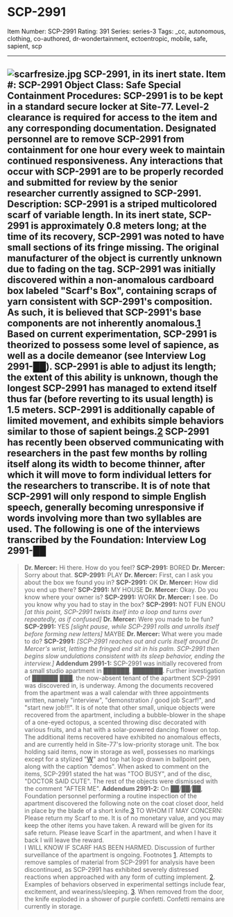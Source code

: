 # SCP-2991
Item Number: SCP-2991
Rating: 391
Series: series-3
Tags: _cc, autonomous, clothing, co-authored, dr-wondertainment, ectoentropic, mobile, safe, sapient, scp

---

![scarfresize.jpg](https://scp-wiki.wdfiles.com/local--files/scp-2991/scarfresize.jpg)
SCP-2991, in its inert state.
**Item #:** SCP-2991
**Object Class:** Safe
**Special Containment Procedures:** SCP-2991 is to be kept in a standard secure locker at Site-77. Level-2 clearance is required for access to the item and any corresponding documentation. Designated personnel are to remove SCP-2991 from containment for one hour every week to maintain continued responsiveness. Any interactions that occur with SCP-2991 are to be properly recorded and submitted for review by the senior researcher currently assigned to SCP-2991.
**Description:** SCP-2991 is a striped multicolored scarf of variable length. In its inert state, SCP-2991 is approximately 0.8 meters long; at the time of its recovery, SCP-2991 was noted to have small sections of its fringe missing. The original manufacturer of the object is currently unknown due to fading on the tag. SCP-2991 was initially discovered within a non-anomalous cardboard box labeled "Scarf's Box", containing scraps of yarn consistent with SCP-2991's composition. As such, it is believed that SCP-2991's base components are not inherently anomalous.[1](javascript:;)
Based on current experimentation, SCP-2991 is theorized to possess some level of sapience, as well as a docile demeanor (see Interview Log 2991-██). SCP-2991 is able to adjust its length; the extent of this ability is unknown, though the longest SCP-2991 has managed to extend itself thus far (before reverting to its usual length) is 1.5 meters. SCP-2991 is additionally capable of limited movement, and exhibits simple behaviors similar to those of sapient beings.[2](javascript:;)
SCP-2991 has recently been observed communicating with researchers in the past few months by rolling itself along its width to become thinner, after which it will move to form individual letters for the researchers to transcribe. It is of note that SCP-2991 will only respond to simple English speech, generally becoming unresponsive if words involving more than two syllables are used. The following is one of the interviews transcribed by the Foundation:
**Interview Log 2991-██**  
---  
> **Dr. Mercer:** Hi there. How do you feel?
> **SCP-2991:** BORED
> **Dr. Mercer:** Sorry about that.
> **SCP-2991:** PLAY
> **Dr. Mercer:** First, can I ask you about the box we found you in?
> **SCP-2991:** OK
> **Dr. Mercer:** How did you end up there?
> **SCP-2991:** MY HOUSE
> **Dr. Mercer:** Okay. Do you know where your owner is?
> **SCP-2991:** WORK
> **Dr. Mercer:** I see. Do you know why you had to stay in the box?
> **SCP-2991:** NOT FUN ENOU _[at this point, SCP-2991 twists itself into a loop and turns over repeatedly, as if confused]_
> **Dr. Mercer:** Were you made to be fun?
> **SCP-2991:** YES _[slight pause, while SCP-2991 rolls and unrolls itself before forming new letters]_ MAYBE
> **Dr. Mercer:** What were you made to do?
> **SCP-2991:** _[SCP-2991 reaches out and curls itself around Dr. Mercer's wrist, letting the fringed end sit in his palm. SCP-2991 then begins slow undulations consistent with its sleep behavior, ending the interview.]_
**Addendum 2991-1:** SCP-2991 was initially recovered from a small studio apartment in ██████, ███████. Further investigation of ██████ ███, the now-absent tenant of the apartment SCP-2991 was discovered in, is underway. Among the documents recovered from the apartment was a wall calendar with three appointments written, namely "interview", "demonstration / good job Scarf!", and "start new job!!!".
It is of note that other small, unique objects were recovered from the apartment, including a bubble-blower in the shape of a one-eyed octopus, a scented throwing disc decorated with various fruits, and a hat with a solar-powered dancing flower on top. The additional items recovered have exhibited no anomalous effects, and are currently held in Site-77's low-priority storage unit. The box holding said items, now in storage as well, possesses no markings except for a stylized "[W](/dr-wondertainment-hub)" and top hat logo drawn in ballpoint pen, along with the caption "demos".
When asked to comment on the items, SCP-2991 stated the hat was "TOO BUSY", and of the disc, "DOCTOR SAID CUTE". The rest of the objects were dismissed with the comment "AFTER ME".
**Addendum 2991-2:** On ██/██/██, Foundation personnel performing a routine inspection of the apartment discovered the following note on the coat closet door, held in place by the blade of a short knife.[3](javascript:;)
> TO WHOM IT MAY CONCERN:  
>  Please return my Scarf to me. It is of no monetary value, and you may keep the other items you have taken. A reward will be given for its safe return. Please leave Scarf in the apartment, and when I have it back I will leave the reward.  
>  I WILL KNOW IF SCARF HAS BEEN HARMED.
Discussion of further surveillance of the apartment is ongoing.
Footnotes
[1](javascript:;). Attempts to remove samples of material from SCP-2991 for analysis have been discontinued, as SCP-2991 has exhibited severely distressed reactions when approached with any form of cutting implement.
[2](javascript:;). Examples of behaviors observed in experimental settings include fear, excitement, and weariness/sleeping.
[3](javascript:;). When removed from the door, the knife exploded in a shower of purple confetti. Confetti remains are currently in storage.
